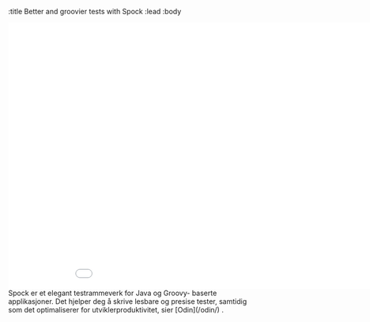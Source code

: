 :title Better and groovier tests with Spock
:lead
:body
<iframe src="//player.vimeo.com/video/49476112?title=0&amp;byline=0&amp;portrait=0" width="960" height="540" frameborder="0" webkitallowfullscreen mozallowfullscreen allowfullscreen></iframe>
Spock er et elegant testrammeverk for Java og Groovy- baserte applikasjoner. Det
hjelper deg å skrive lesbare og presise tester, samtidig som det optimaliserer
for utviklerproduktivitet, sier [Odin](/odin/) .
